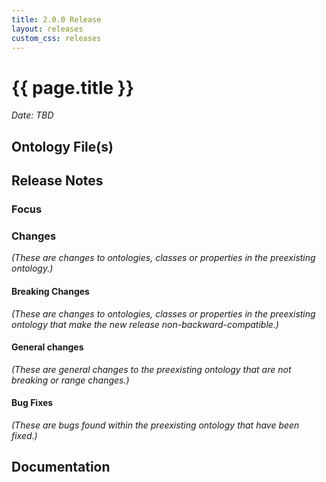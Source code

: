 ```yaml
---
title: 2.0.0 Release
layout: releases
custom_css: releases
---
```


# {{ page.title }}

*Date: TBD*


## Ontology File(s)


## Release Notes


### Focus


### Changes

*(These are changes to ontologies, classes or properties in the preexisting ontology.)*


#### Breaking Changes

*(These are changes to ontologies, classes or properties in the preexisting ontology that make the new release non-backward-compatible.)*


#### General changes

*(These are general changes to the preexisting ontology that are not breaking or range changes.)*


#### Bug Fixes

*(These are bugs found within the preexisting ontology that have been fixed.)*


## Documentation
